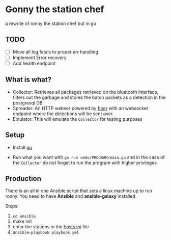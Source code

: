 # Gonny the station chef

a rewrite of ronny the station chef but in go

## TODO
- [ ] Move all log.fatals to proper err handling
- [ ] Implement Error recovery
- [ ] Add health endpoint

## What is what?

- Collector: Retrieves all packages retrieved on the bluetooth interface, filters out the garbage and stores the baton packets as a detection in the postgresql DB
- Spreader: An HTTP webser powered by [fiber](gofiber.io) with an websocket endpoint where the detections will be sent over.
- Emulator: This will emulate the `Collector` for testing purposes

## Setup

- Install [go](https://go.dev/dl/)

- Run what you want with `go run cmds/PROGRAM/main.go`
and in the case of the `Collector` do not forget to run the program with higher privileges


## Production

There is an all in one Ansible script that sets a linux machine up to run ronny. You need to have **Ansible** and **ansible-galaxy** installed.

Steps:
1. `cd ansible`
2. make init
3. enter the stations in the [hosts.ini](ansible/hosts.ini) file
4. `ansible-playbook playbook.yml`

